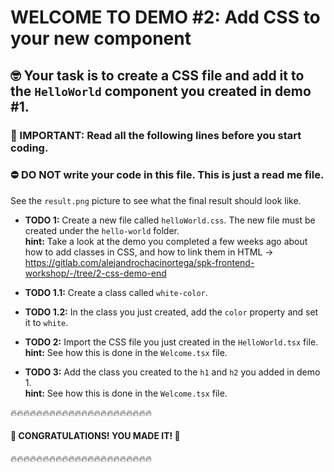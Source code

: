 # WELCOME TO DEMO #2: Add CSS to your new component

## 🤓️ Your task is to create a CSS file and add it to the `HelloWorld` component you created in demo #1.

### 📢️ IMPORTANT: Read all the following lines before you start coding.

### ⛔️ DO NOT write your code in this file. This is just a read me file.

See the `result.png` picture to see what the final result should look like.

- **TODO 1:** Create a new file called `helloWorld.css`. The new file must be created under the `hello-world` folder. \
  **hint:** Take a look at the demo you completed a few weeks ago about how to add classes in CSS, and how to link them in HTML -> https://gitlab.com/alejandrochacinortega/spk-frontend-workshop/-/tree/2-css-demo-end

- **TODO 1.1:** Create a class called `white-color`.

- **TODO 1.2:** In the class you just created, add the `color` property and set it to `white`.

- **TODO 2:** Import the CSS file you just created in the `HelloWorld.tsx` file.\
  **hint:** See how this is done in the `Welcome.tsx` file.

- **TODO 3:** Add the class you created to the `h1` and `h2` you added in demo 1.\
  **hint:** See how this is done in the `Welcome.tsx` file.

🔥🔥🔥🔥🔥🔥🔥🔥🔥🔥🔥🔥🔥🔥🔥🔥🔥🔥🔥🔥🔥🔥

#### 🎊️ CONGRATULATIONS! YOU MADE IT! 🎊️

🔥🔥🔥🔥🔥🔥🔥🔥🔥🔥🔥🔥🔥🔥🔥🔥🔥🔥🔥🔥🔥🔥
